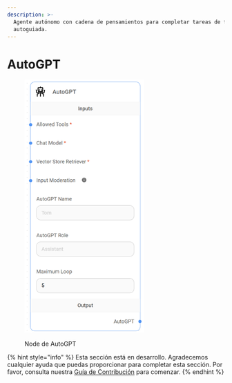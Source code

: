 ```yaml
---
description: >-
  Agente autónomo con cadena de pensamientos para completar tareas de forma
  autoguiada.
---
```


# AutoGPT

<figure><img src="../../../../.gitbook/assets/image (12) (2).png" alt="" width="277"><figcaption><p>Node de AutoGPT</p></figcaption></figure>

{% hint style="info" %}
Esta sección está en desarrollo. Agradecemos cualquier ayuda que puedas proporcionar para completar esta sección. Por favor, consulta nuestra [Guía de Contribución](../../../../contributing/) para comenzar.
{% endhint %}
